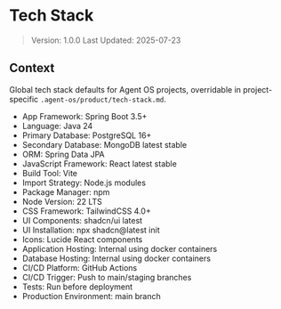 # Tech Stack

> Version: 1.0.0
> Last Updated: 2025-07-23

## Context

Global tech stack defaults for Agent OS projects, overridable in project-specific `.agent-os/product/tech-stack.md`.

- App Framework: Spring Boot 3.5+
- Language: Java 24
- Primary Database: PostgreSQL 16+
- Secondary Database: MongoDB latest stable
- ORM: Spring Data JPA
- JavaScript Framework: React latest stable
- Build Tool: Vite
- Import Strategy: Node.js modules
- Package Manager: npm
- Node Version: 22 LTS
- CSS Framework: TailwindCSS 4.0+
- UI Components: shadcn/ui latest
- UI Installation: npx shadcn@latest init
- Icons: Lucide React components
- Application Hosting: Internal using docker containers
- Database Hosting: Internal using docker containers
- CI/CD Platform: GitHub Actions
- CI/CD Trigger: Push to main/staging branches
- Tests: Run before deployment
- Production Environment: main branch

